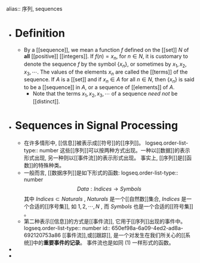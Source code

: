 alias:: 序列, sequences

- # Definition
	- By a [[sequence]], we mean a function $f$ defined on the [[set]] $N$ of **all**
	  [[positive]] [[integers]].
	  If $f(n) = x_n$, for $n\in N$, it is customary to denote the sequence $f$ by the symbol $\{x_n\}$, or sometimes by $x_1, x_ 2 , x_3 , \cdots$.
	  The values of the elements $x_n$ are called the [[terms]] of the sequence. 
	  If $A$ is a [[set]] and if $x_n\in A$ for all $n\in N$, then $\{x_n\}$ is said to be a [[sequence]] in $A$, or a sequence of [[elements]] of $A$.
		- Note that the terms $x_1, x_2, x_3, \cdots$ of a sequence *need not* be [[distinct]].
- # Sequences in Signal Processing
	- 在许多情形中, [[信息]]被表示成[[符号]]的[[序列]]。
	  logseq.order-list-type:: number
	  这些[[序列]]可以按两种方式出现。一种以[[数据]]的表示形式出现, 另一种则以[[事件流]]的表示形式出现。
	  事实上, [[序列]]是[[函数]]的特殊种类。
	- 一般而言, [[数据序列]]是如下形式的函数:
	  logseq.order-list-type:: number
	  $$Data: Indices → Symbols\tag{1}$$
	  其中 $Indices\subset Naturals$ , $Naturals$ 是一个[[自然数]]集合, $Indices$ 是一个合适的[[序号集]], 如 ${1,2,\cdots,N}$ , 而 $Symbols$ 也是一个合适的[[符号集]] 。
	- 第二种表示[[信息]]的方式是[[事件流]], 它用于[[序列]]出现的事件中。
	  logseq.order-list-type:: number
	  id:: 650ef98a-6a09-4ed2-ad8a-692120753a86
	  [[事件流]],或[[跟踪]], 是一个对发生在我们所关心的[[系统]]中的**重要事件的记录**。
	  事件流也是如同 $(1)$ 一样形式的函数。
-
-